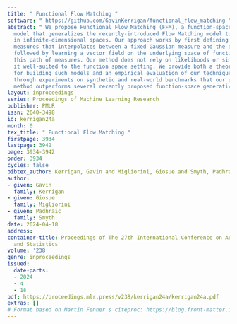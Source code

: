 ```yaml
---
title: " Functional Flow Matching "
software: " https://github.com/GavinKerrigan/functional_flow_matching "
abstract: " We propose Functional Flow Matching (FFM), a function-space generative
  model that generalizes the recently-introduced Flow Matching model to operate directly
  in infinite-dimensional spaces. Our approach works by first defining a path of probability
  measures that interpolates between a fixed Gaussian measure and the data distribution,
  followed by learning a vector field on the underlying space of functions that generates
  this path of measures. Our method does not rely on likelihoods or simulations, making
  it well-suited to the function space setting. We provide both a theoretical framework
  for building such models and an empirical evaluation of our techniques. We demonstrate
  through experiments on synthetic and real-world benchmarks that our proposed FFM
  method outperforms several recently proposed function-space generative models. "
layout: inproceedings
series: Proceedings of Machine Learning Research
publisher: PMLR
issn: 2640-3498
id: kerrigan24a
month: 0
tex_title: " Functional Flow Matching "
firstpage: 3934
lastpage: 3942
page: 3934-3942
order: 3934
cycles: false
bibtex_author: Kerrigan, Gavin and Migliorini, Giosue and Smyth, Padhraic
author:
- given: Gavin
  family: Kerrigan
- given: Giosue
  family: Migliorini
- given: Padhraic
  family: Smyth
date: 2024-04-18
address:
container-title: Proceedings of The 27th International Conference on Artificial Intelligence
  and Statistics
volume: '238'
genre: inproceedings
issued:
  date-parts:
  - 2024
  - 4
  - 18
pdf: https://proceedings.mlr.press/v238/kerrigan24a/kerrigan24a.pdf
extras: []
# Format based on Martin Fenner's citeproc: https://blog.front-matter.io/posts/citeproc-yaml-for-bibliographies/
---
```

